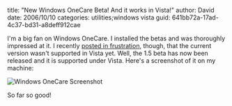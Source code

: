 
title: "New Windows OneCare Beta! And it works in Vista!"
author: David
date: 2006/10/10
categories: utilities;windows vista
guid: 641bb72a-17ad-4c37-bd31-a8deff912cae

I'm a big fan on Windows OneCare. I installed the betas and was thoroughly impressed at it. I recently [posted in frustration](http://www.mohundro.com/blog/PermaLink,guid,657ca226-0a81-431c-b17d-e79f69be439e.aspx), though, that the current version wasn't supported in Vista yet. Well, the 1.5 beta has now been released and it is supported under Vista. Here's a screenshot of it on my machine: 

![Windows OneCare Screenshot](http://www.mohundro.com/blog/content/binary/WindowsLiveWriter/NewWindowsOneCareBetaAnditworksinVista_13300/2006-10-09-onecare%5B3%5D.png)

So far so good!


